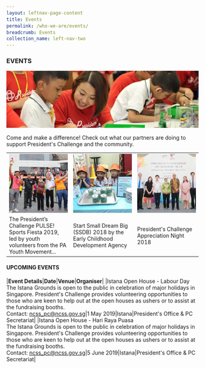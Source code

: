 ```yaml
---
layout: leftnav-page-content
title: Events
permalink: /who-we-are/events/
breadcrumb: Events
collection_name: left-nav-two
---
```


### EVENTS

![Volunteer Banner](/images/Volunteer-banner_1.jpg "Volunteer Banner")

Come and make a difference! Check out what our partners are doing to support President's Challenge and the community.

<table>
  <tr>
     <td width="33.3%">
       <img src="/images/IMG-20190720-WA0018v1.jpg" alt="President’s Challenge PULSE! Sports Fiesta 2019" />
     </td>
     <td width="33.3%">
       <img src="/images/PCF-Eunos_1.jpg" alt="Start Small Dream Big (SSDB) 2018" />
     </td>
     <td width="33.3%">
       <img src="/images/President-s-Challenge-Appreciation-Night.jpg" alt="President's Challenge Appreciation Night 2018" />
     </td>
  </tr>
  <tr>
     <td>
       The President’s Challenge PULSE! Sports Fiesta 2019, led by youth volunteers from the PA Youth Movement...
     </td>
     <td>
       Start Small Dream Big (SSDB) 2018 by the Early Childhood Development Agency
     </td>
     <td>
       President's Challenge Appreciation Night 2018
     </td>
  </tr>
</table>


#### UPCOMING EVENTS

|**Event Details**|**Date**|**Venue**|**Organiser**|
|Istana Open House - Labour Day <br> The Istana Grounds is open to the public in celebration of major holidays in Singapore.  President's Challenge provides volunteering opportunities to those who are keen to help out at the open houses as ushers or to assist at the fundraising booths. <br> Contact: ncss_pc@ncss.gov.sg|1 May 2019|Istana|President's Office & PC Secretariat|
|Istana Open House - Hari Raya Puasa <br> The Istana Grounds is open to the public in celebration of major holidays in Singapore.  President's Challenge provides volunteering opportunities to those who are keen to help out at the open houses as ushers or to assist at the fundraising booths. <br> Contact: ncss_pc@ncss.gov.sg|5 June 2019|Istana|President's Office & PC Secretariat|
